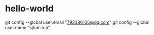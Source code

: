 # hello-world
  git config --global user.email "793386106@qq.com"
  git config --global user.name "sjtumirco"
